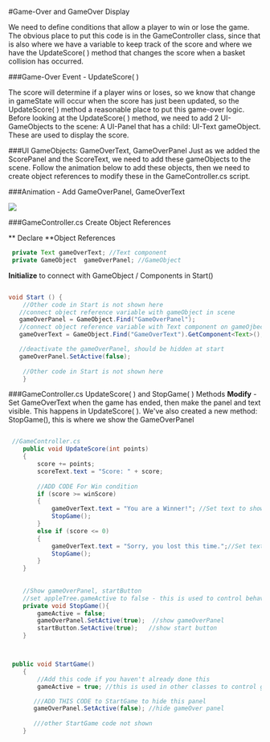 #Game-Over and GameOver Display

We need to define conditions that allow a player to win or lose the game.  The obvious place to put this code is in the GameController class, since that is also where we have a variable to keep track of the score and where we have the UpdateScore( ) method that changes the score when a basket collision has occurred.  

###Game-Over Event - UpdateScore( )

The score will determine if a player wins or loses, so we know that change in gameState will occur when the score has just been updated, so the UpdateScore( ) method a reasonable place to put this game-over logic. Before looking at the UpdateScore( ) method, we need to add 2 UI-GameObjects to the scene: A UI-Panel that has a child: UI-Text gameObject. These are used to display the score.  

###UI GameObjects: GameOverText, GameOverPanel
Just as we added the ScorePanel and the ScoreText, we need to add these gameObjects to the scene. Follow the animation below to add these objects, then we need to create object references to modify these in the GameController.cs script. 

###Animation - Add GameOverPanel, GameOverText

![](http://g.recordit.co/scE8CnkjS2.gif)

###GameController.cs Create Object References

** Declare **Object References

```java
 private Text gameOverText; //Text component
 private GameObject  gameOverPanel; //GameObject
```
**Initialize** to connect with GameObject / Components in Start()

```java

void Start () {
    //Other code in Start is not shown here
   //connect object reference variable with gameObject in scene    
   gameOverPanel = GameObject.Find("GameOverPanel");
   //connect object reference variable with Text component on gameOjbect in scene
   gameOverText = GameObject.Find("GameOverText").GetComponent<Text>();

   //deactivate the gameOverPanel, should be hidden at start
   gameOverPanel.SetActive(false);
     
    //Other code in Start is not shown here
	}

```
###GameController.cs UpdateScore( ) and StopGame( ) Methods
**Modify** - Set GameOverText when the game has ended, then make the panel and text visible.  This happens in UpdateScore( ).  We've also created a new method: StopGame(), this is where we show the GameOverPanel


```java

 //GameController.cs
    public void UpdateScore(int points)
    { 
        score += points;
        scoreText.text = "Score: " + score;
       
        //ADD CODE For Win condition
        if (score >= winScore)
        {
            gameOverText.text = "You are a Winner!"; //Set text to show win state
            StopGame();
        }
        else if (score <= 0)
        {
            gameOverText.text = "Sorry, you lost this time.";//Set text to show win state
            StopGame();
        }
    }
    
    
    //Show gameOverPanel, startButton
    //set appleTree.gameActive to false - this is used to control behavior of appleTree and basket.
    private void StopGame(){
        gameActive = false;
        gameOverPanel.SetActive(true);  //show gameOverPanel
        startButton.SetActive(true);   //show start button
    }



 public void StartGame()
    {
        //Add this code if you haven't already done this
        gameActive = true; //this is used in other classes to control gameObjects

       ///ADD THIS CODE to StartGame to hide this panel 
       gameOverPanel.SetActive(false); //hide gameOver panel
       
       ///other StartGame code not shown
    }
	

```

